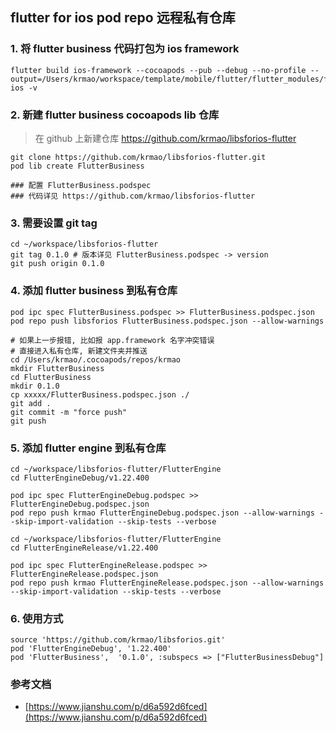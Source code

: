 ## flutter for ios pod repo 远程私有仓库

### 1. 将 flutter business 代码打包为 ios framework
```
flutter build ios-framework --cocoapods --pub --debug --no-profile --output=/Users/krmao/workspace/template/mobile/flutter/flutter_modules/flutter_module_template/build/host/outputs/repo-ios -v
```

### 2. 新建 flutter business cocoapods lib 仓库
> 在 github 上新建仓库 https://github.com/krmao/libsforios-flutter
```
git clone https://github.com/krmao/libsforios-flutter.git
pod lib create FlutterBusiness

### 配置 FlutterBusiness.podspec
### 代码详见 https://github.com/krmao/libsforios-flutter
```

### 3. 需要设置 git tag
```
cd ~/workspace/libsforios-flutter
git tag 0.1.0 # 版本详见 FlutterBusiness.podspec -> version
git push origin 0.1.0
```

### 4. 添加 flutter business 到私有仓库
```
pod ipc spec FlutterBusiness.podspec >> FlutterBusiness.podspec.json
pod repo push libsforios FlutterBusiness.podspec.json --allow-warnings

# 如果上一步报错, 比如报 app.framework 名字冲突错误
# 直接进入私有仓库, 新建文件夹并推送
cd /Users/krmao/.cocoapods/repos/krmao
mkdir FlutterBusiness
cd FlutterBusiness
mkdir 0.1.0
cp xxxxx/FlutterBusiness.podspec.json ./
git add .
git commit -m "force push"
git push
```

### 5. 添加 flutter engine 到私有仓库
```
cd ~/workspace/libsforios-flutter/FlutterEngine
cd FlutterEngineDebug/v1.22.400

pod ipc spec FlutterEngineDebug.podspec >> FlutterEngineDebug.podspec.json
pod repo push krmao FlutterEngineDebug.podspec.json --allow-warnings --skip-import-validation --skip-tests --verbose

cd ~/workspace/libsforios-flutter/FlutterEngine
cd FlutterEngineRelease/v1.22.400

pod ipc spec FlutterEngineRelease.podspec >> FlutterEngineRelease.podspec.json
pod repo push krmao FlutterEngineRelease.podspec.json --allow-warnings --skip-import-validation --skip-tests --verbose
```

### 6. 使用方式
```
source 'https://github.com/krmao/libsforios.git'
pod 'FlutterEngineDebug', '1.22.400'
pod 'FlutterBusiness',  '0.1.0', :subspecs => ["FlutterBusinessDebug"]
```

### 参考文档
* [https://www.jianshu.com/p/d6a592d6fced](https://www.jianshu.com/p/d6a592d6fced)